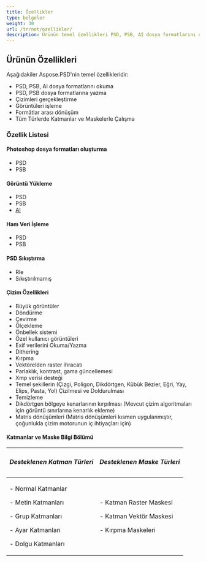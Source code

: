 ```yaml
---
title: Özellikler
type: belgeler
weight: 30
url: /tr/net/ozellikler/
description: Ürünün temel özellikleri PSD, PSB, AI dosya formatlarını okuma veya yazma, grafik çizimleri gerçekleştirme, görüntü işleme ve Katmanlar ve Maskeler ile çalışma içerir.
---
```


## **Ürünün Özellikleri**
Aşağıdakiler Aspose.PSD'nin temel özellikleridir:

- PSD, PSB, AI dosya formatlarını okuma
- PSD, PSB dosya formatlarına yazma
- Çizimleri gerçekleştirme
- Görüntüleri işleme
- Formâtlar arası dönüşüm
- Tüm Türlerde Katmanlar ve Maskelerle Çalışma
### **Özellik Listesi**
#### **Photoshop dosya formatları oluşturma**
- PSD
- PSB
#### **Görüntü Yükleme**
- PSD
- PSB
- [AI](/psd/tr/net/ai-adobe-illustrator-format/)
#### **Ham Veri İşleme**
- PSD
- PSB
#### **PSD Sıkıştırma**
- Rle
- Sıkıştırılmamış
#### **Çizim Özellikleri**
- Büyük görüntüler
- Döndürme
- Çevirme
- Ölçekleme
- Önbellek sistemi
- Özel kullanıcı görüntüleri
- Exif verilerini Okuma/Yazma
- Dithering
- Kırpma
- Vektörelden raster ihracatı
- Parlaklık, kontrast, gama güncellemesi
- Xmp verisi desteği
- Temel şekillerin (Çizgi, Poligon, Dikdörtgen, Kübük Bézier, Eğri, Yay, Elips, Pasta, Yol) Çizilmesi ve Doldurulması
- Temizleme
- Dikdörtgen bölgeye kenarlarının kırpılması (Mevcut çizim algoritmaları için görüntü sınırlarına kenarlık ekleme)
- Matris dönüşümleri (Matris dönüşümleri kısmen uygulanmıştır, çoğunlukla çizim motorunun iç ihtiyaçları için)
#### **Katmanlar ve Maske Bilgi Bölümü**

|<h5>**Desteklenen Katman Türleri**</h5>|<h5>**Desteklenen Maske Türleri**</h5>|
| :- | :- |
|<p>- Normal Katmanlar</p><p>- Metin Katmanları</p><p>- Grup Katmanları</p><p>- Ayar Katmanları</p><p>- Dolgu Katmanları</p>|<p>- Katman Raster Maskesi</p><p>- Katman Vektör Maskesi</p><p>- Kırpma Maskeleri</p>|
